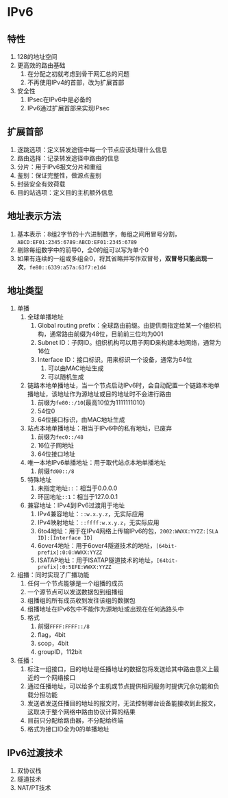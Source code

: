 # IPv6

## 特性
1. 128的地址空间
2. 更高效的路由基础
   1. 在分配之初就考虑到骨干网汇总的问题
   2. 不再使用IPv4的首部，改为扩展首部
3. 安全性
   1. IPsec在IPv6中是必备的
   2. IPv6通过扩展首部来实现IPsec

## 扩展首部
1. 逐跳选项：定义转发途径中每一个节点应该处理什么信息
2. 路由选择：记录转发途径中路由的信息
3. 分片：用于IPv6报文分片和重组
4. 鉴别：保证完整性，做源点鉴别
5. 封装安全有效荷载
6. 目的站选项：定义目的主机额外信息

## 地址表示方法
1. 基本表示：8组2字节的十六进制数字，每组之间用冒号分割，`ABCD:EF01:2345:6789:ABCD:EF01:2345:6789`
2. 剔除每组数字中的前导0，全0的组可以写为单个0
3. 如果有连续的一组或多组全0，将其省略并写作双冒号，**双冒号只能出现一次**，`fe80::6339:a57a:63f7:e1d4`

## 地址类型
1. 单播
   1. 全球单播地址
      1. Global routing prefix：全球路由前缀。由提供商指定给某一个组织机构，通常路由前缀为48位，目前前三位均为001
      2. Subnet ID：子网ID。组织机构可以用子网ID来构建本地网络，通常为16位
      3. Interface ID：接口标识。用来标识一个设备，通常为64位
         1. 可以由MAC地址生成
         2. 可以随机生成
   2. 链路本地单播地址，当一个节点启动IPv6时，会自动配置一个链路本地单播地址，该地址作为源地址或目的地址时不会进行路由
      1. 前缀为`fe80::/10`(最高10位为1111111010)
      2. 54位0
      3. 64位接口标识，由MAC地址生成
   3. 站点本地单播地址：相当于IPv6中的私有地址，已废弃
      1. 前缀为`fec0::/48`
      2. 16位子网地址
      3. 64位接口地址
   4. 唯一本地IPv6单播地址：用于取代站点本地单播地址
      1. 前缀`fd00::/8`
   5. 特殊地址
      1. 未指定地址`::`：相当于0.0.0.0
      2. 环回地址`::1`：相当于127.0.0.1
   6. 兼容地址：IPv4到IPv6过渡用于地址
      1. IPv4兼容地址：`::w.x.y.z`，无实际应用
      2. IPv4映射地址：`::ffff:w.x.y.z`，无实际应用
      3. 6to4地址：用于在IPv4网络上传输IPv6的包，`2002:WWXX:YYZZ:[SLA ID]:[Interface ID]`
      4. 6over4地址：用于6over4隧道技术的地址，`[64bit-prefix]:0:0:WWXX:YYZZ`
      5. ISATAP地址：用于ISATAP隧道技术的地址，`[64bit-prefix]:0:5EFE:WWXX:YYZZ`
2. 组播：同时实现了广播功能
   1. 任何一个节点能够是一个组播的成员
   2. 一个源节点可以发送数据包到组播组
   3. 组播组的所有成员收到发往该组的数据包
   4. 组播地址在IPv6包中不能作为源地址或出现在任何选路头中
   5. 格式
      1. 前缀`FFFF:FFFF::/8`
      2. flag，4bit
      3. scop，4bit
      4. groupID，112bit
3. 任播：
   1. 标注一组接口，目的地址是任播地址的数据包将发送给其中路由意义上最近的一个网络接口
   2. 通过任播地址，可以给多个主机或节点提供相同服务时提供冗余功能和负载分担功能
   3. 发送者发送任播目的地址的报文时，无法控制哪台设备能接收到此报文，这取决于整个网络中路由协议计算的结果
   4. 目前只分配给路由器，不分配给终端
   5. 格式为接口ID全为0的单播地址

## IPv6过渡技术
1. 双协议栈
2. 隧道技术
3. NAT/PT技术